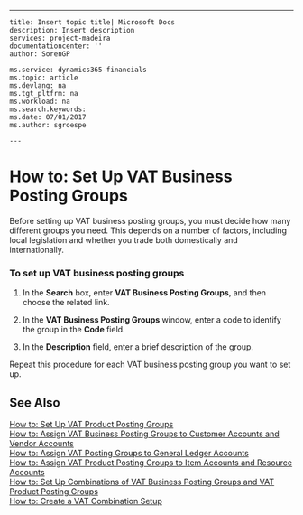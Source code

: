 ---
    title: Insert topic title| Microsoft Docs
    description: Insert description
    services: project-madeira
    documentationcenter: ''
    author: SorenGP

    ms.service: dynamics365-financials
    ms.topic: article
    ms.devlang: na
    ms.tgt_pltfrm: na
    ms.workload: na
    ms.search.keywords:
    ms.date: 07/01/2017
    ms.author: sgroespe

    ---
# How to: Set Up VAT Business Posting Groups
Before setting up VAT business posting groups, you must decide how many different groups you need. This depends on a number of factors, including local legislation and whether you trade both domestically and internationally.  
  
### To set up VAT business posting groups  
  
1.  In the **Search** box, enter **VAT Business Posting Groups**, and then choose the related link.  
  
2.  In the **VAT Business Posting Groups** window, enter a code to identify the group in the **Code** field.  
  
3.  In the **Description** field, enter a brief description of the group.  
  
 Repeat this procedure for each VAT business posting group you want to set up.  
  
## See Also  
 [How to: Set Up VAT Product Posting Groups](../Finance/how-to-set-up-vat-product-posting-groups.md)   
 [How to: Assign VAT Business Posting Groups to Customer Accounts and Vendor Accounts](../Finance/how-to-assign-vat-business-posting-groups-to-customer-accounts-and-vendor-accounts.md)   
 [How to: Assign VAT Posting Groups to General Ledger Accounts](../Finance/how-to-assign-vat-posting-groups-to-general-ledger-accounts.md)   
 [How to: Assign VAT Product Posting Groups to Item Accounts and Resource Accounts](../Finance/how-to-assign-vat-product-posting-groups-to-item-accounts-and-resource-accounts.md)   
 [How to: Set Up Combinations of VAT Business Posting Groups and VAT Product Posting Groups](../Finance/how-to-set-up-combinations-of-vat-business-posting-groups-and-vat-product-posting-groups.md)   
 [How to: Create a VAT Combination Setup](../Finance/how-to-create-a-vat-combination-setup.md)